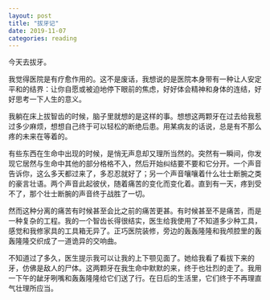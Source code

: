 ```yaml
---
layout: post
title: "拔牙记"
date: 2019-11-07
categories: reading
---
```


今天去拔牙。

我觉得医院是有疗愈作用的。这不是废话，我想说的是医院本身带有一种让人安定平和的结界：让你自愿或被迫地停下眼前的焦虑，好好体会精神和身体的连结，好好思考一下人生的意义。

我躺在床上拔智齿的时候，脑子里就想的是这样的事。想想这两颗牙在过去给我惹过多少麻烦，想想自己终于可以轻松的断绝后患。用某病友的话说，总是有不那么疼的未来在等着的。

有些东西在生命中出现的时候，是悄无声息却又理所当然的。突然有一瞬间，你发现它居然与生命中其他的部分格格不入，然后开始纠结要不要和它分开。一个声音告诉你，这么多天都过来了，多忍忍就好了；另一个声音嚷嚷着什么壮士断腕之类的豪言壮语。两个声音此起彼伏，随着痛苦的变化而变化着。直到有一天，疼到受不了，那个壮士断腕的声音终于战胜了一切。

然而这种分离的痛苦有时候甚至会比之前的痛苦更甚。有时候甚至不是痛苦，而是一种复杂的工程。我的一个智齿长得很结实，医生给我使用了不知道多少种工具，感觉和我修家具的工具箱无异了。正巧医院装修，旁边的轰轰隆隆和我颅腔里的轰轰隆隆交织成了一道诡异的交响曲。

不知道过了多久，医生提示我可以让我的上下颚见面了。她给我看了看拔下来的牙，仿佛是敌人的尸体。这两颗牙在我生命中默默的来，终于也壮烈的走了。我用一下午的龇牙咧嘴和轰轰隆隆给它们送了行。在日后的生活里，它们终于不再理直气壮理所应当。